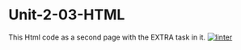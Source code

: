 # Unit-2-03-HTML
This Html code as a second page with the EXTRA task in it.
[![linter](https://github.com/Oscale/Unit-2-03-HTML/workflows/linter/badge.svg)](https://github.com/marketplace/actions/super-linter)         
